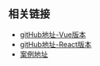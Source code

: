 ## 相关链接
- [gitHub地址-Vue版本](https://github.com/maxiaoqu/vue-blog)
- [gitHub地址-React版本](https://github.com/maxiaoqu/react-blog)
- [案例地址](http://github.maxiaoqu.com/vue-blog/)